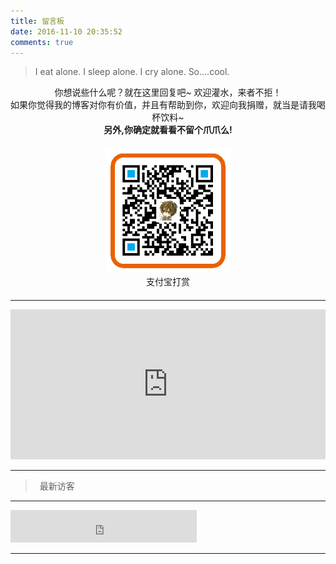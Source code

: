 ```yaml
---
title: 留言板
date: 2016-11-10 20:35:52
comments: true
---
```


<blockquote class="blockquote-center">I eat alone. I sleep alone. I cry alone. So….cool.</blockquote>

<center> 你想说些什么呢？就在这里回复吧~ 欢迎灌水，来者不拒！<br>如果你觉得我的博客对你有价值，并且有帮助到你，欢迎向我捐赠，就当是请我喝杯饮料~ <br><b>另外,你确定就看看不留个爪爪么!</b></center>

<div style="margin: 20px auto; width: 100%; text-align: center">
    <a href="/qcode/alipay_qcode.png" class="fancybox" rel="group"><img src="/qcode/alipay_qcode.png" alt="支付宝打赏" style="width: 200px; max-width: 100%;"></a>
    <div>支付宝打赏</div>
</div>

***

<iframe src="https://ihoey.github.io/Playing-reward/" style="overflow-x:hidden;overflow-y:hidden; border:0xp none #fff; min-height:240px; width:100%;"  frameborder="0" scrolling="no"></iframe>


*** 

> <p style="text-indent: .5em; margin-bottom: 10px;">最新访客</p>

<div class="ds-recent-visitors" data-num-items="28" data-avatar-size="42" id="ds-recent-visitors"></div>

*** 

<iframe frameborder="no" border="0" marginwidth="0" marginheight="0" width=298 height=52 src="https://music.163.com/outchain/player?type=2&id=442016214&auto=1&height=32"></iframe>

***
